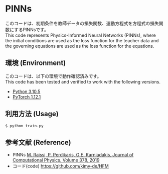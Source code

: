 # PINNs
このコードは、初期条件を教師データの損失関数、運動方程式を方程式の損失関数にするPINNsです。  
This code represents Physics-Informed Neural Networks (PINNs), where the initial conditions are used as the loss function for the teacher data and the governing equations are used as the loss function for the equations.

## 環境 (Environment)
このコードは、以下の環境で動作確認済みです。  
This code has been tested and verified to work with the following versions.
- [Python 3.10.5](https://www.python.org/downloads/release/python-3105/)  
- [PyTorch 1.12.1](https://pytorch.org/get-started/previous-versions/)

## 利用方法 (Usage)
```
$ python train.py
```

## 参考文献 (Reference)
- PINNs [M. Raissi, P. Perdikaris, G.E. Karniadakis, Journal of Computational Physics, Volume 378, 2019](https://www.sciencedirect.com/science/article/abs/pii/S0021999118307125)
- コード(code) <https://github.com/kimy-de/HFM>